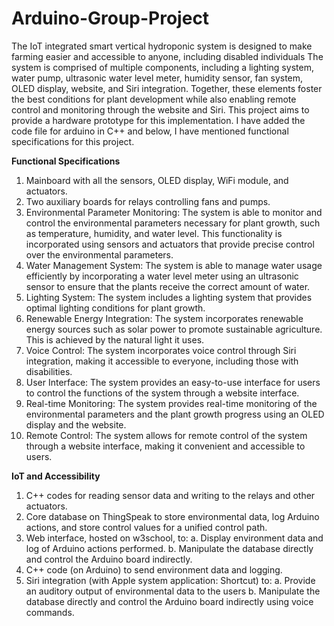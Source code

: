 # Arduino-Group-Project

The IoT integrated smart vertical hydroponic system is designed to make farming easier and
accessible to anyone, including disabled individuals The system is comprised of multiple
components, including a lighting system, water pump, ultrasonic water level meter, humidity
sensor, fan system, OLED display, website, and Siri integration. Together, these elements foster
the best conditions for plant development while also enabling remote control and monitoring
through the website and Siri. This project aims to provide a hardware prototype for this implementation. I have added the code file for arduino in C++ and below, I have mentioned functional specifications for this project.


**Functional Specifications**

1. Mainboard with all the sensors, OLED display, WiFi module, and actuators.
2. Two auxiliary boards for relays controlling fans and pumps.
3. Environmental Parameter Monitoring: The system is able to monitor and control the
environmental parameters necessary for plant growth, such as temperature, humidity, and
water level. This functionality is incorporated using sensors and actuators that provide
precise control over the environmental parameters.
4. Water Management System: The system is able to manage water usage efficiently by
incorporating a water level meter using an ultrasonic sensor to ensure that the plants
receive the correct amount of water.
5. Lighting System: The system includes a lighting system that provides optimal lighting
conditions for plant growth.
6. Renewable Energy Integration: The system incorporates renewable energy sources such
as solar power to promote sustainable agriculture. This is achieved by the natural light it
uses.
7. Voice Control: The system incorporates voice control through Siri integration, making it
accessible to everyone, including those with disabilities.
8. User Interface: The system provides an easy-to-use interface for users to control the
functions of the system through a website interface.
9. Real-time Monitoring: The system provides real-time monitoring of the environmental
parameters and the plant growth progress using an OLED display and the website.
10. Remote Control: The system allows for remote control of the system through a website
interface, making it convenient and accessible to users.


**IoT and Accessibility**
1. C++ codes for reading sensor data and writing to the relays and other actuators.
2. Core database on ThingSpeak to store environmental data, log Arduino actions, and store
control values for a unified control path.
3. Web interface, hosted on w3school, to:
a. Display environment data and log of Arduino actions performed.
b. Manipulate the database directly and control the Arduino board indirectly.
4. C++ code (on Arduino) to send environment data and logging.
5. Siri integration (with Apple system application: Shortcut) to:
a. Provide an auditory output of environmental data to the users
b. Manipulate the database directly and control the Arduino board indirectly using
voice commands.
